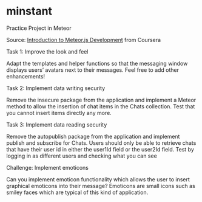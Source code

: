 # minstant

Practice Project in Meteor

Source: [Introduction to Meteor.js Development](https://www.coursera.org/learn/web-application-development) from Coursera

Task 1: Improve the look and feel

Adapt the templates and helper functions so that the messaging window displays users’ avatars next to their messages. Feel free to add other enhancements!

Task 2: Implement data writing security

Remove the insecure package from the application and implement a Meteor method to allow the insertion of chat items in the Chats collection. Test that you cannot insert items directly any more.

Task 3: Implement data reading security

Remove the autopublish package from the application and implement publish and subscribe for Chats. Users should only be able to retrieve chats that have their user id in either the user1Id field or the user2Id field. Test by logging in as different users and checking what you can see

Challenge: Implement emoticons

Can you implement emoticon functionality which allows the user to insert graphical emoticons into their message? Emoticons are small icons such as smiley faces which are typical of this kind of application.
